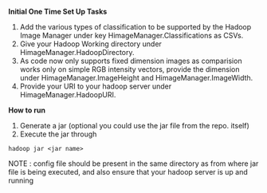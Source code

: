 **Initial One Time Set Up Tasks**

1. Add the various types of classification to be supported by the Hadoop Image Manager under key HimageManager.Classifications as CSVs.
2. Give your Hadoop Working directory under HimageManager.HadoopDirectory.
3. As code now only supports fixed dimension images as comparision works only on simple RGB intensity vectors, provide the dimension under HimageManager.ImageHeight and HimageManager.ImageWidth.
4. Provide your URI to your hadoop server under HimageManager.HadoopURI.

**How to run**

1. Generate a jar (optional you could use the jar file from the repo. itself)
2. Execute the jar through 
```
hadoop jar <jar name>
```
NOTE : config file should be present in the same directory as from where jar file is being executed, and also ensure that your hadoop server is up and running
